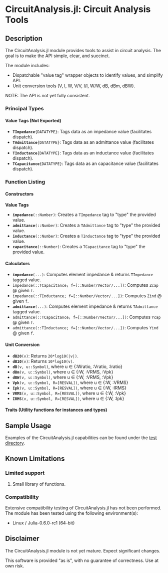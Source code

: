 # CircuitAnalysis.jl: Circuit Analysis Tools

## Description

The CircuitAnalysis.jl module provides tools to assist in circuit analysis.  The goal is to make the API simple, clear, and succinct.

The module includes:

 - Dispatchable "value tag" wrapper objects to identify values, and simplify API.
 - Unit conversion tools (V, I, W, V/V, I/I, W/W, dB, dBm, dBW).

NOTE: The API is not yet fully consistent.

### Principal Types

#### Value Tags (Not Exported)

 - **`TImpedance`**`{DATATYPE}`: Tags data as an impedance value (facilitates dispatch).
 - **`TAdmittance`**`{DATATYPE}`: Tags data as an admittance value (facilitates dispatch).
 - **`TInductance`**`{DATATYPE}`: Tags data as an inductance value (facilitates dispatch).
 - **`TCapacitance`**`{DATATYPE}`: Tags data as an capacitance value (facilitates dispatch).

### Function Listing

#### Constructors

**Value Tags**

 - **`impedance`**`(::Number)`: Creates a `TImpedance` tag to "type" the provided value.
 - **`admittance`**`(::Number)`: Creates a `TAdmittance` tag to "type" the provided value.
 - **`inductance`**`(::Number)`: Creates a `TInductance` tag to "type" the provided value.
 - **`capacitance`**`(::Number)`: Creates a `TCapacitance` tag to "type" the provided value.

#### Calculators

 - **`impedance`**`(...)`: Computes element impedance & returns `TImpedance` tagged value.
  - `impedance(::TCapacitance; f=[::Number/Vector/...])`: Computes `Zcap` @ given `f`.
  - `impedance(::TInductance; f=[::Number/Vector/...])`: Computes `Zind` @ given `f`.
 - **`admittance`**`(...)`: Computes element impedance & returns `TAdmittance` tagged value.
  - `admittance(::TCapacitance; f=[::Number/Vector/...])`: Computes `Ycap` @ given `f`.
  - `admittance(::TInductance; f=[::Number/Vector/...])`: Computes `Yind` @ given `f`.

#### Unit Conversion

 - **`dB20`**`(v)`: Returns `20*log10(|v|)`.
 - **`dB10`**`(v)`: Returns `10*log10(v)`.
 - **`dB`**`(v, u::Symbol)`, where u &isin; {:Wratio, :Vratio, :Iratio}
 - **`dBm`**`(v, u::Symbol)`, where u &isin; {:W, :VRMS, :Vpk}
 - **`dBW`**`(v, u::Symbol)`, where u &isin; {:W, :VRMS, :Vpk}
 - **`Vpk`**`(v, u::Symbol, R=[RESVAL])`, where u &isin; {:W, :VRMS}
 - **`Ipk`**`(v, u::Symbol, R=[RESVAL])`, where u &isin; {:W, :IRMS}
 - **`VRMS`**`(v, u::Symbol, R=[RESVAL])`, where u &isin; {:W, :Vpk}
 - **`IRMS`**`(v, u::Symbol, R=[RESVAL])`, where u &isin; {:W, :Ipk}

#### Traits (Utility functions for instances and types)

<a name="SampleUsage"></a>
## Sample Usage

Examples of the CircuitAnalysis.jl capabilities can be found under the [test directory](test/).

## Known Limitations

### Limited support

 1. Small library of functions.

### Compatibility

Extensive compatibility testing of CircuitAnalysis.jl has not been performed.  The module has been tested using the following environment(s):

 - Linux / Julia-0.6.0-rc1 (64-bit)

## Disclaimer

The CircuitAnalysis.jl module is not yet mature.  Expect significant changes.

This software is provided "as is", with no guarantee of correctness.  Use at own risk.
